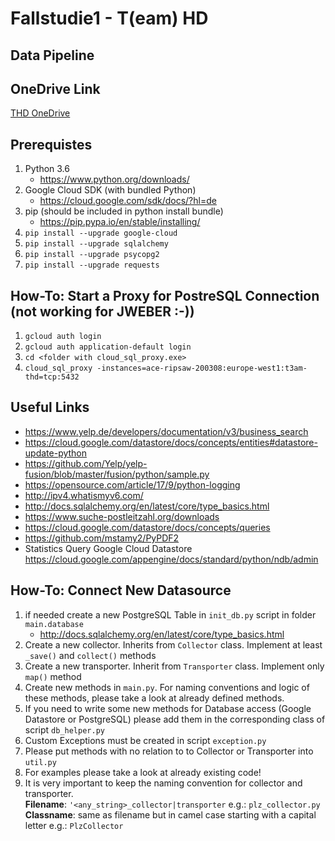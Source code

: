 # Fallstudie1 - T(eam) HD

## Data Pipeline

## OneDrive Link
[THD OneDrive](https://srhk-my.sharepoint.com/:f:/g/personal/11010021_stud_hochschule-heidelberg_de/EsJ-yxpcI2BGk5ccB-yAlkMBkr0FEeI69z9Gz9BdiL1NCg?e=Udhkxj)

## Prerequistes
 1. Python 3.6
    - https://www.python.org/downloads/
 2. Google Cloud SDK (with bundled Python)
    - https://cloud.google.com/sdk/docs/?hl=de
 3. pip (should be included in python install bundle)
    - https://pip.pypa.io/en/stable/installing/
 4. ``` pip install --upgrade google-cloud ```
 5. ``` pip install --upgrade sqlalchemy ```
 6. ``` pip install --upgrade psycopg2 ```
 7. ``` pip install --upgrade requests ```

## How-To: Start a Proxy for PostreSQL Connection (not working for JWEBER :-))
1. ``` gcloud auth login ```
2. ``` gcloud auth application-default login ```
3. ``` cd <folder with cloud_sql_proxy.exe> ```
3. ``` cloud_sql_proxy -instances=ace-ripsaw-200308:europe-west1:t3am-thd=tcp:5432 ```

## Useful Links
- https://www.yelp.de/developers/documentation/v3/business_search
- https://cloud.google.com/datastore/docs/concepts/entities#datastore-update-python
- https://github.com/Yelp/yelp-fusion/blob/master/fusion/python/sample.py
- https://opensource.com/article/17/9/python-logging
- http://ipv4.whatismyv6.com/
- http://docs.sqlalchemy.org/en/latest/core/type_basics.html
- https://www.suche-postleitzahl.org/downloads
- https://cloud.google.com/datastore/docs/concepts/queries
- https://github.com/mstamy2/PyPDF2
- Statistics Query Google Cloud Datastore
    https://cloud.google.com/appengine/docs/standard/python/ndb/admin

## How-To: Connect New Datasource

1. if needed create a new PostgreSQL Table in ```init_db.py``` script in folder ``` main.database```
    -  http://docs.sqlalchemy.org/en/latest/core/type_basics.html
2. Create a new collector. Inherits from ```Collector``` class. Implement at least ```_save()``` and ```collect()``` methods
3. Create a new transporter. Inherit from ```Transporter``` class. Implement only ```map()``` method
4. Create new methods in ```main.py```. For naming conventions and logic of these methods,  please take a look at already defined methods.
5. If you need to write some new methods for Database access (Google Datastore or PostgreSQL) please add them in the corresponding class of script ```db_helper.py```
6. Custom Exceptions must be created in script ```exception.py```
7. Please put methods with no relation to to Collector or Transporter into ```util.py```
8. For examples please take a look at already existing code!
9. It is very important to keep the naming convention for collector and transporter. <br>
<b>Filename</b>: ```'<any_string>_collector|transporter``` e.g.: ```plz_collector.py``` <br>
<b>Classname</b>: same as filename but in camel case starting with a capital letter  e.g.: ```PlzCollector```